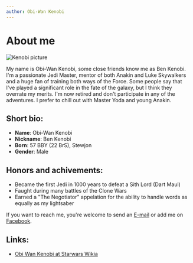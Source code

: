 ```yaml
---
author: Obi-Wan Kenobi
---
```


About me
========

![Kenobi picture](/images/young_obiWan.png "Kenobi picture")

My name is Obi-Wan Kenobi, some close friends know me as Ben Kenobi. I'm a
passionate Jedi Master, mentor of both Anakin and Luke Skywalkers and a huge
fan of training both ways of the Force. Some people say that I've played a
significant role in the fate of the galaxy, but I think they overrate my merits.
I'm now retired and don't participate in any of the adventures. I prefer to
chill out with Master Yoda and young Anakin.

Short bio:
----------

* __Name__: Obi-Wan Kenobi
* __Nickname__: Ben Kenobi
* __Born__: 57 BBY (22 BrS), Stewjon
* __Gender__: Male


Honors and achivements:
-----------------------

* Became the first Jedi in 1000 years to defeat a Sith Lord (Dart Maul)
* Faught during many battles of the Clone Wars
* Earned a "The Negotiator" appelation for the ability to handle words as
  equally as my lightsaber


If you want to reach me, you're welcome to send an [E-mail] or add me on [Facebook].

[E-mail]: Obi-Wan-Kenobi@tatuin.sw
[Facebook]: https://www.facebook.com/obiwan.kenobi57

Links:
------

* [Obi Wan Kenobi at Starwars Wikia](http://starwars.wikia.com/wiki/Obi-Wan_Kenobi)

